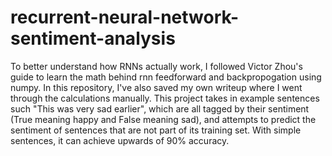 # recurrent-neural-network-sentiment-analysis
To better understand how RNNs actually work, I followed Victor Zhou's guide to learn the math behind rnn feedforward and backpropogation using numpy. In this repository, I've also saved my own writeup where I went through the calculations manually. This project takes in example sentences such "This was very sad earlier", which are all tagged by their sentiment (True meaning happy and False meaning sad), and attempts to predict the sentiment of sentences that are not part of its training set. With simple sentences, it can achieve upwards of 90% accuracy. 
